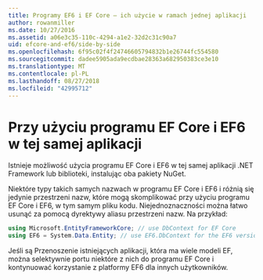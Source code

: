 ```yaml
---
title: Programy EF6 i EF Core — ich użycie w ramach jednej aplikacji
author: rowanmiller
ms.date: 10/27/2016
ms.assetid: a06e3c35-110c-4294-a1e2-32d2c31c90a7
uid: efcore-and-ef6/side-by-side
ms.openlocfilehash: 6f95c02f4f24746605794832b1e26744fc554580
ms.sourcegitcommit: dadee5905ada9ecdbae28363a682950383ce3e10
ms.translationtype: MT
ms.contentlocale: pl-PL
ms.lasthandoff: 08/27/2018
ms.locfileid: "42995712"
---
```

# <a name="using-ef-core-and-ef6-in-the-same-application"></a>Przy użyciu programu EF Core i EF6 w tej samej aplikacji

Istnieje możliwość użycia programu EF Core i EF6 w tej samej aplikacji .NET Framework lub biblioteki, instalując oba pakiety NuGet.

Niektóre typy takich samych nazwach w programu EF Core i EF6 i różnią się jedynie przestrzeni nazw, które mogą skomplikować przy użyciu programu EF Core i EF6, w tym samym pliku kodu. Niejednoznaczności można łatwo usunąć za pomocą dyrektywy aliasu przestrzeni nazw. Na przykład:

``` csharp
using Microsoft.EntityFrameworkCore; // use DbContext for EF Core
using EF6 = System.Data.Entity; // use EF6.DbContext for the EF6 version
```

Jeśli są Przenoszenie istniejących aplikacji, która ma wiele modeli EF, można selektywnie portu niektóre z nich do programu EF Core i kontynuować korzystanie z platformy EF6 dla innych użytkowników.
